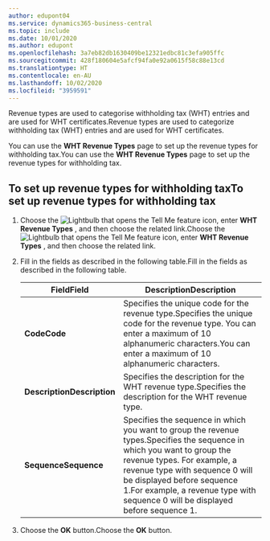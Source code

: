 ```yaml
---
author: edupont04
ms.service: dynamics365-business-central
ms.topic: include
ms.date: 10/01/2020
ms.author: edupont
ms.openlocfilehash: 3a7eb82db1630409be12321edbc81c3efa905ffc
ms.sourcegitcommit: 428f180604e5afcf94fa0e92a0615f58c88e13cd
ms.translationtype: HT
ms.contentlocale: en-AU
ms.lasthandoff: 10/02/2020
ms.locfileid: "3959591"
---
```

<span data-ttu-id="24771-101">Revenue types are used to categorise withholding tax (WHT) entries and are used for WHT certificates.</span><span class="sxs-lookup"><span data-stu-id="24771-101">Revenue types are used to categorize withholding tax (WHT) entries and are used for WHT certificates.</span></span>  

<span data-ttu-id="24771-102">You can use the **WHT Revenue Types** page to set up the revenue types for withholding tax.</span><span class="sxs-lookup"><span data-stu-id="24771-102">You can use the **WHT Revenue Types** page to set up the revenue types for withholding tax.</span></span>  

## <a name="to-set-up-revenue-types-for-withholding-tax"></a><span data-ttu-id="24771-103">To set up revenue types for withholding tax</span><span class="sxs-lookup"><span data-stu-id="24771-103">To set up revenue types for withholding tax</span></span>  

1. <span data-ttu-id="24771-104">Choose the ![Lightbulb that opens the Tell Me feature](../../../media/ui-search/search_small.png "Tell me what you want to do") icon, enter **WHT Revenue Types** , and then choose the related link.</span><span class="sxs-lookup"><span data-stu-id="24771-104">Choose the ![Lightbulb that opens the Tell Me feature](../../../media/ui-search/search_small.png "Tell me what you want to do") icon, enter **WHT Revenue Types** , and then choose the related link.</span></span>  
2. <span data-ttu-id="24771-105">Fill in the fields as described in the following table.</span><span class="sxs-lookup"><span data-stu-id="24771-105">Fill in the fields as described in the following table.</span></span>  

    |<span data-ttu-id="24771-106">Field</span><span class="sxs-lookup"><span data-stu-id="24771-106">Field</span></span>|<span data-ttu-id="24771-107">Description</span><span class="sxs-lookup"><span data-stu-id="24771-107">Description</span></span>|  
    |---------------------------------|---------------------------------------|  
    |<span data-ttu-id="24771-108">**Code**</span><span class="sxs-lookup"><span data-stu-id="24771-108">**Code**</span></span>|<span data-ttu-id="24771-109">Specifies the unique code for the revenue type.</span><span class="sxs-lookup"><span data-stu-id="24771-109">Specifies the unique code for the revenue type.</span></span> <span data-ttu-id="24771-110">You can enter a maximum of 10 alphanumeric characters.</span><span class="sxs-lookup"><span data-stu-id="24771-110">You can enter a maximum of 10 alphanumeric characters.</span></span>|  
    |<span data-ttu-id="24771-111">**Description**</span><span class="sxs-lookup"><span data-stu-id="24771-111">**Description**</span></span>|<span data-ttu-id="24771-112">Specifies the description for the WHT revenue type.</span><span class="sxs-lookup"><span data-stu-id="24771-112">Specifies the description for the WHT revenue type.</span></span>|  
    |<span data-ttu-id="24771-113">**Sequence**</span><span class="sxs-lookup"><span data-stu-id="24771-113">**Sequence**</span></span>|<span data-ttu-id="24771-114">Specifies the sequence in which you want to group the revenue types.</span><span class="sxs-lookup"><span data-stu-id="24771-114">Specifies the sequence in which you want to group the revenue types.</span></span> <span data-ttu-id="24771-115">For example, a revenue type with sequence 0 will be displayed before sequence 1.</span><span class="sxs-lookup"><span data-stu-id="24771-115">For example, a revenue type with sequence 0 will be displayed before sequence 1.</span></span>|  

3. <span data-ttu-id="24771-116">Choose the **OK** button.</span><span class="sxs-lookup"><span data-stu-id="24771-116">Choose the **OK** button.</span></span>  
